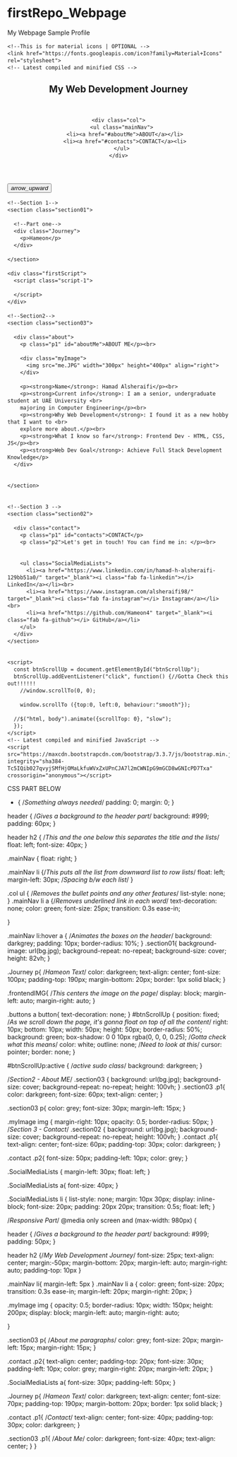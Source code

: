 # firstRepo_Webpage
My Webpage Sample Profile

<!DOCTYPE html>
<html lang="en" dir="ltr">
  <head>
    <meta charset="utf-8">
    <meta name="viewport" content="width=device-width, initial-scale=1.0">
    <title>My Webpage</title>
    <link rel="stylesheet" href="style.css">

    <!--This is for material icons | OPTIONAL -->
    <link href="https://fonts.googleapis.com/icon?family=Material+Icons" rel="stylesheet">
    <!-- Latest compiled and minified CSS -->
  <link rel="stylesheet"
  href="https://maxcdn.bootstrapcdn.com/bootstrap/3.3.7/css/bootstrap.min.css"
  integrity="sha384-BVYiiSIFeK1dGmJRAkycuHAHRg32OmUcww7on3RYdg4Va+PmSTsz/K68vbdEjh4u" crossorigin="anonymous">

  <!-- Optional theme -->
  <link rel="stylesheet"
  href="https://maxcdn.bootstrapcdn.com/bootstrap/3.3.7/css/bootstrap-theme.min.css"
  integrity="sha384-rHyoN1iRsVXV4nD0JutlnGaslCJuC7uwjduW9SVrLvRYooPp2bWYgmgJQIXwl/Sp" crossorigin="anonymous">

  <!--This is for the Social Media Icons-->
  <link rel="stylesheet" href="https://use.fontawesome.com/releases/v5.8.1/css/all.css"
      integrity="sha384-50oBUHEmvpQ+1lW4y57PTFmhCaXp0ML5d60M1M7uH2+nqUivzIebhndOJK28anvf" crossorigin="anonymous">
  </head>
  <header>
    <h2 id>My Web Development Journey</h2><br>

    <div class="col">
      <ul class="mainNav">
        <li><a href="#aboutMe">ABOUT</a></li>
        <li><a href="#contacts">CONTACT</a><li>
      </ul>
    </div>
  </header>

  <!--BODY-->
  <body>
    <!--Scroll-to-top button-->
    <button id="btnScrollUp">
      <i class="material-icons">arrow_upward</i>
    </button>

    <!--Section 1-->
    <section class="section01">

      <!--Part one-->
      <div class="Journey">
        <p>Hameon</p>
      </div>

    </section>

    <div class="firstScript">
      <script class="script-1">

      </script>
    </div>

    <!--Section2-->
    <section class="section03">

      <div class="about">
        <p class="p1" id="aboutMe">ABOUT ME</p><br>

        <div class="myImage">
          <img src="me.JPG" width="300px" height="400px" align="right">
        </div>

        <p><strong>Name</strong>: Hamad Alsheraifi</p><br>
        <p><strong>Current info</strong>: I am a senior, undergraduate student at UAE University <br>
        majoring in Computer Engineering</p><br>
        <p><strong>Why Web Development</strong>: I found it as a new hobby that I want to <br>
        explore more about.</p><br>
        <p><strong>What I know so far</strong>: Frontend Dev - HTML, CSS, JS</p><br>
        <p><strong>Web Dev Goal</strong>: Achieve Full Stack Development Knowledge</p>
      </div>


    </section>


    <!--Section 3 -->
    <section class="section02">

      <div class="contact">
        <p class="p1" id="contacts">CONTACT</p>
        <p class="p2">Let's get in touch! You can find me in: </p><br>


        <ul class="SocialMediaLists">
          <li><a href="https://www.linkedin.com/in/hamad-h-alsheraifi-129bb51a0/" target="_blank"><i class="fab fa-linkedin"></i> LinkedIn</a></li><br>
          <li><a href="https://www.instagram.com/alsheraifi98/" target="_blank"><i class="fab fa-instagram"></i> Instagram</a></li><br>
          <li><a href="https://github.com/Hameon4" target="_blank"><i class="fab fa-github"></i> GitHub</a></li>
        </ul>
      </div>
    </section>


    <script>
      const btnScrollUp = document.getElementById("btnScrollUp");
      btnScrollUp.addEventListener("click", function() {//Gotta Check this out!!!!!!
        //window.scrollTo(0, 0);

        window.scrollTo ({top:0, left:0, behaviour:"smooth"});

      //$("html, body").animate({scrollTop: 0}, "slow");
      });
    </script>
    <!-- Latest compiled and minified JavaScript -->
    <script src="https://maxcdn.bootstrapcdn.com/bootstrap/3.3.7/js/bootstrap.min.js"
    integrity="sha384-Tc5IQib027qvyjSMfHjOMaLkfuWVxZxUPnCJA7l2mCWNIpG9mGCD8wGNIcPD7Txa" crossorigin="anonymous"></script>

  </body>
</html>



CSS PART BELOW
* { /*Something always needed*/
  padding: 0;
  margin: 0;
}

header { /*Gives a background to the header part*/
  background: #999;
  padding: 60px;
}

header h2 { /*This and the one below this separates the title and the lists*/
  float: left;
  font-size: 40px;
}

.mainNav {
  float: right;
}

.mainNav li {/*This puts all the list from downward list to row lists*/
  float: left;
  margin-left: 30px; /*Spacing b/w each list*/
}

.col ul { /*Removes the bullet points and any other features*/
  list-style: none;
}
.mainNav li a {/*Removes underlined link in each word*/
  text-decoration: none;
  color: green;
  font-size: 25px;
  transition: 0.3s ease-in;

}

.mainNav li:hover a { /*Animates the boxes on the header*/
  background: darkgrey;
  padding: 10px;
  border-radius: 10%;
}
.section01{
  background-image: url(bg.jpg);
  background-repeat: no-repeat;
  background-size: cover;
  height: 82vh;
}

.Journey p{ /*Hameon Text*/
  color: darkgreen;
  text-align: center;
  font-size: 100px;
  padding-top: 190px;
  margin-bottom: 20px;
  border: 1px solid black;
}

.frontendIMG{ /*This centers the image on the page*/
  display: block;
  margin-left: auto;
  margin-right: auto;
}

.buttons a button{
  text-decoration: none;
}
#btnScrollUp {
  position: fixed; /*As we scroll down the page, it's gonna float on top of all the content*/
  right: 10px;
  bottom: 10px;
  width: 50px;
  height: 50px;
  border-radius: 50%;
  background: green;
  box-shadow: 0 0 10px rgba(0, 0, 0, 0.25); /*Gotta check what this means*/
  color: white;
  outline: none; /*Need to look at this*/
  cursor: pointer;
  border: none;
}

#btnScrollUp:active { /*active sudo class*/
  background: darkgreen;
}

/*Section2 - About ME*/
.section03 {
  background: url(bg.jpg);
  background-size: cover;
  background-repeat: no-repeat;
  height: 100vh;
}
.section03 .p1{
  color: darkgreen;
  font-size: 60px;
  text-align: center;
}

.section03 p{
  color: grey;
  font-size: 30px;
  margin-left: 15px;
}

.myImage img {
  margin-right: 10px;
  opacity: 0.5;
  border-radius: 50px;
}
/*Section 3 - Contact*/
.section02 {
  background: url(bg.jpg);
  background-size: cover;
  background-repeat: no-repeat;
  height: 100vh;
}
.contact .p1{
  text-align: center;
  font-size: 60px;
  padding-top: 30px;
  color: darkgreen;
}

.contact .p2{
  font-size: 50px;
  padding-left: 10px;
  color: grey;
}

.SocialMediaLists {
  margin-left: 30px;
  float: left;
}

.SocialMediaLists a{
  font-size: 40px;
}

.SocialMediaLists li {
  list-style: none;
  margin: 10px 30px;
  display: inline-block;
  font-size: 20px;
  padding: 20px 20px;
  transition: 0.5s;
  float: left;
}

/*Responsive Part*/
@media only screen and (max-width: 980px) {

  header { /*Gives a background to the header part*/
    background: #999;
    padding: 50px;
  }

  header h2 {/*My Web Development Journey*/
    font-size: 25px;
    text-align: center;
    margin:-50px;
    margin-bottom: 20px;
    margin-left: auto;
    margin-right: auto;
    padding-top: 10px
  }

  .mainNav li{
    margin-left: 5px
  }
  .mainNav li a {
    color: green;
    font-size: 20px;
    transition: 0.3s ease-in;
    margin-left: 20px;
    margin-right: 20px;
  }

.myImage img {
  opacity: 0.5;
  border-radius: 10px;
  width: 150px;
  height: 200px;
  display: block;
  margin-left: auto;
  margin-right: auto;

  }

.section03 p{ /*About me paragraphs*/
  color: grey;
  font-size: 20px;
  margin-left: 15px;
  margin-right: 15px;
  }

.contact .p2{
  text-align: center;
  padding-top: 20px;
  font-size: 30px;
  padding-left: 10px;
  color: grey;
  margin-right: 20px;
  margin-left: 20px;
  }

.SocialMediaLists a{
  font-size: 30px;
  padding-left: 50px;
  }

  .Journey p{ /*Hameon Text*/
    color: darkgreen;
    text-align: center;
    font-size: 70px;
    padding-top: 190px;
    margin-bottom: 20px;
    border: 1px solid black;
  }

  .contact .p1{ /*Contact*/
    text-align: center;
    font-size: 40px;
    padding-top: 30px;
    color: darkgreen;
  }

  .section03 .p1{ /*About Me*/
    color: darkgreen;
    font-size: 40px;
    text-align: center;
  }
}

